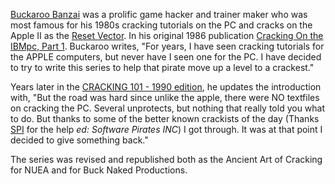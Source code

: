 [Buckaroo Banzai](/p/buckaroo-banzai) was a prolific game hacker and trainer maker who was most famous for his 1980s cracking tutorials on the PC and cracks on the Apple II as the [Reset Vector](/sceners/120029/). In his original 1986 publication [Cracking On the IBMpc, Part 1](/f/aa239c0). Buckaroo writes, "For years, I have seen cracking tutorials for the APPLE computers, but never have I seen one for the PC. I have decided to try to write this series to help that pirate move up a level to a crackest."

Years later in the [CRACKING 101 - 1990 edition](/f/b01ce76), he updates the introduction with, "But the road was hard since unlike the apple, there were NO textfiles on cracking the PC. Several unprotects, but nothing that really told you what to do. But thanks to some of the better known crackists of the day (Thanks [SPI](/g/software-pirates-inc) for the help *ed: Software Pirates INC*) I got through. It was at that point I decided to give something back."

The series was revised and republished both as the Ancient Art of Cracking for NUEA and for Buck Naked Productions.